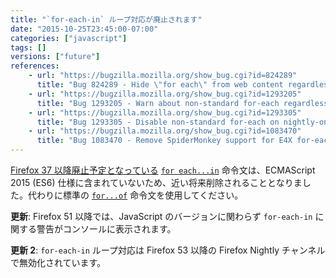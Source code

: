 ```yaml
---
title: "`for-each-in` ループ対応が廃止されます"
date: "2015-10-25T23:45:00-07:00"
categories: ["javascript"]
tags: []
versions: ["future"]
references:
    - url: "https://bugzilla.mozilla.org/show_bug.cgi?id=824289"
      title: "Bug 824289 - Hide \"for each\" from web content regardless of the JS version"
    - url: "https://bugzilla.mozilla.org/show_bug.cgi?id=1293205"
      title: "Bug 1293205 - Warn about non-standard for-each regardless of JS version number"
    - url: "https://bugzilla.mozilla.org/show_bug.cgi?id=1293305"
      title: "Bug 1293305 - Disable non-standard for-each on nightly-only"
    - url: "https://bugzilla.mozilla.org/show_bug.cgi?id=1083470"
      title: "Bug 1083470 - Remove SpiderMonkey support for E4X for-each"
---
```

[Firefox 37 以降廃止予定となっている](https://www.fxsitecompat.com/ja/docs/2015/for-each-in-loops-are-now-deprecated/) [`for each...in`](https://developer.mozilla.org/ja/docs/Web/JavaScript/Reference/Statements/for_each...in) 命令文は、ECMAScript 2015 (ES6) 仕様に含まれていないため、近い将来削除されることとなりました。代わりに標準の [`for...of`](https://developer.mozilla.org/ja/docs/Web/JavaScript/Reference/Statements/for...of) 命令文を使用してください。

**更新**: Firefox 51 以降では、JavaScript のバージョンに関わらず `for-each-in` に関する警告がコンソールに表示されます。

**更新 2**: `for-each-in` ループ対応は Firefox 53 以降の Firefox Nightly チャンネルで無効化されています。
